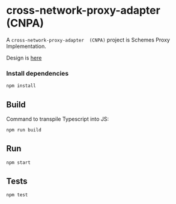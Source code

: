# cross-network-proxy-adapter  (CNPA)


A `cross-network-proxy-adapter  (CNPA)` project is Schemes Proxy Implementation.

Design is [here](https://github.com/infitx-org/uml_diagrams/blob/main/Proxy/Readme.md)

### Install dependencies

```bash
npm install
```

## Build

Command to transpile Typescript into JS:

```bash
npm run build
```

## Run

```bash
npm start
```

## Tests

```bash
npm test
```
